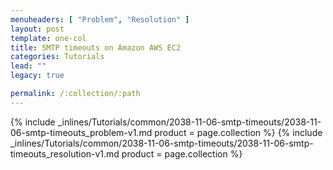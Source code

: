 ```yaml
---
menuheaders: [ "Problem", "Resolution" ]
layout: post
template: one-col
title: SMTP timeouts on Amazon AWS EC2
categories: Tutorials
lead: ""
legacy: true

permalink: /:collection/:path
---
```





<a href="#problem"></a>{% include _inlines/Tutorials/common/2038-11-06-smtp-timeouts/2038-11-06-smtp-timeouts_problem-v1.md  product = page.collection %}
<a href="#resolution"></a>{% include _inlines/Tutorials/common/2038-11-06-smtp-timeouts/2038-11-06-smtp-timeouts_resolution-v1.md  product = page.collection %}